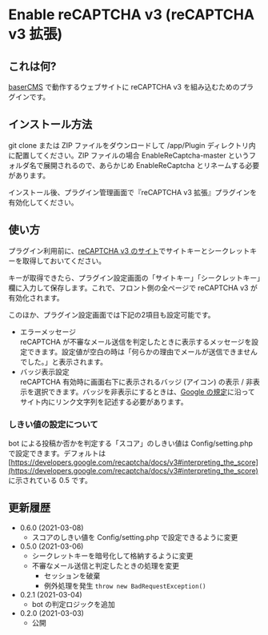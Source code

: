 # Enable reCAPTCHA v3 (reCAPTCHA v3 拡張)

## これは何?

[baserCMS](https://basercms.net/) で動作するウェブサイトに reCAPTCHA v3 を組み込むためのプラグインです。

## インストール方法

git clone または ZIP ファイルをダウンロードして /app/Plugin ディレクトリ内に配置してください。ZIP ファイルの場合 EnableReCaptcha-master というフォルダ名で展開されるので、あらかじめ EnableReCaptcha とリネームする必要があります。

インストール後、プラグイン管理画面で『reCAPTCHA v3 拡張』プラグインを有効化してください。

## 使い方

プラグイン利用前に、[reCAPTCHA v3 のサイト](https://developers.google.com/recaptcha/docs/v3)でサイトキーとシークレットキーを取得しておいてください。

キーが取得できたら、プラグイン設定画面の「サイトキー」「シークレットキー」欄に入力して保存します。これで、フロント側の全ページで reCAPTCHA v3 が有効化されます。

このほか、プラグイン設定画面では下記の2項目も設定可能です。

* エラーメッセージ  
reCAPTCHA が不審なメール送信を判定したときに表示するメッセージを設定できます。設定値が空白の時は「何らかの理由でメールが送信できませんでした。」と表示されます。
* バッジ表示設定  
reCAPTCHA 有効時に画面右下に表示されるバッジ (アイコン) の表示 / 非表示を選択できます。バッジを非表示にするときは、[Google の規定](https://developers.google.com/recaptcha/docs/faq#id-like-to-hide-the-recaptcha-badge.-what-is-allowed)に沿ってサイト内にリンク文字列を記述する必要があります。

### しきい値の設定について

bot による投稿か否かを判定する「スコア」のしきい値は Config/setting.php で設定できます。デフォルトは [https://developers.google.com/recaptcha/docs/v3#interpreting_the_score](https://developers.google.com/recaptcha/docs/v3#interpreting_the_score) に示されている 0.5 です。

## 更新履歴

* 0.6.0 (2021-03-08)
	* スコアのしきい値を Config/setting.php で設定できるように変更
* 0.5.0 (2021-03-06)
	* シークレットキーを暗号化して格納するように変更
	* 不審なメール送信と判定したときの処理を変更
    	* セッションを破棄
    	* 例外処理を発生 ``throw new BadRequestException()``
* 0.2.1 (2021-03-04)
	* bot の判定ロジックを追加
* 0.2.0 (2021-03-03)
	* 公開
